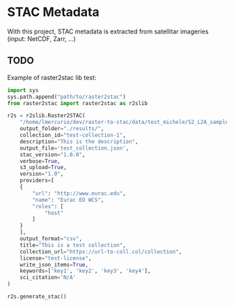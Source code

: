 # STAC Metadata 
With this project, STAC metadata is extracted from satellitar imageries (input: NetCDF, Zarr, ...)
## TODO

Example of raster2stac lib test:

```python
import sys
sys.path.append("path/to/raster2stac")
from raster2stac import raster2stac as r2slib

r2s = r2slib.Raster2STAC(
    "/home/lmercurio/dev/raster-to-stac/data/test_michele/S2_L2A_sample.nc",
    output_folder="./results/",
    collection_id="test-collection-1",
    description="This is the description",
    output_file='test_collection.json',
    stac_version="1.0.0",
    verbose=True,
    s3_upload=True,
    version="1.0",
    providers=[
    {
        "url": "http://www.eurac.edu",
        "name": "Eurac EO WCS",
        "roles": [
            "host"
        ]
    }
    ],
    output_format="csv",
    title="This is a test collection",
    collection_url="https://url-to-coll.col/collection",
    license="test-license",
    write_json_items=True,
    keywords=['key1', 'key2', 'key3', 'key4'],
    sci_citation='N/A'
)

r2s.generate_stac()
```